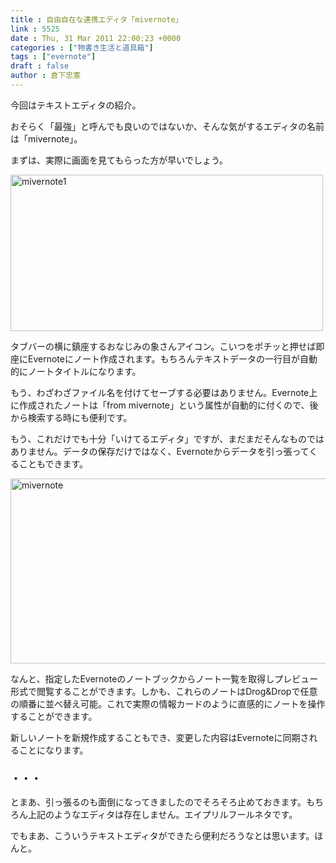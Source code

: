 ```yaml
---
title : 自由自在な連携エディタ「mivernote」
link : 5525
date : Thu, 31 Mar 2011 22:00:23 +0000
categories : ["物書き生活と道具箱"]
tags : ["evernote"]
draft : false
author : 倉下忠憲
---
```


今回はテキストエディタの紹介。

おそらく「最強」と呼んでも良いのではないか、そんな気がするエディタの名前は「mivernote」。

まずは、実際に画面を見てもらった方が早いでしょう。

<img src="https://rashita.net/blog/wp-content/uploads/2011/03/mivernote1.png" alt="mivernote1" title="mivernote1" width="500" height="250" class="alignnone size-full wp-image-5528" />

タブバーの横に鎮座するおなじみの象さんアイコン。こいつをポチッと押せば即座にEvernoteにノート作成されます。もちろんテキストデータの一行目が自動的にノートタイトルになります。

もう、わざわざファイル名を付けてセーブする必要はありません。Evernote上に作成されたノートは「from mivernote」という属性が自動的に付くので、後から検索する時にも便利です。

もう、これだけでも十分「いけてるエディタ」ですが、まだまだそんなものではありません。データの保存だけではなく、Evernoteからデータを引っ張ってくることもできます。

<img src="https://rashita.net/blog/wp-content/uploads/2011/03/mivernote-1024x582.png" alt="mivernote" title="mivernote" width="512" height="296" class="alignnone size-large wp-image-5529" />

なんと、指定したEvernoteのノートブックからノート一覧を取得しプレビュー形式で閲覧することができます。しかも、これらのノートはDrog&Dropで任意の順番に並べ替え可能。これで実際の情報カードのように直感的にノートを操作することができます。

新しいノートを新規作成することもでき、変更した内容はEvernoteに同期されることになります。
<h3>・・・</h3>
とまあ、引っ張るのも面倒になってきましたのでそろそろ止めておきます。もちろん上記のようなエディタは存在しません。エイプリルフールネタです。

でもまあ、こういうテキストエディタができたら便利だろうなとは思います。ほんと。
